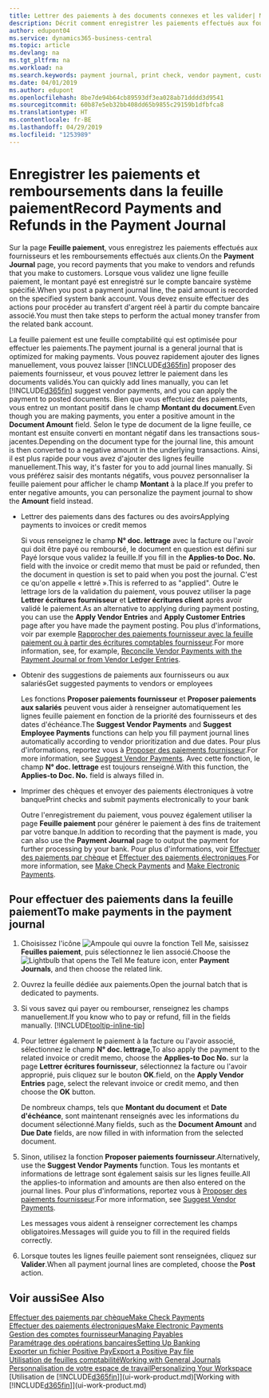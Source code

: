 ```yaml
---
title: Lettrer des paiements à des documents connexes et les valider| Microsoft Docs
description: Décrit comment enregistrer les paiements effectués aux fournisseurs et les remboursements effectués aux clients.
author: edupont04
ms.service: dynamics365-business-central
ms.topic: article
ms.devlang: na
ms.tgt_pltfrm: na
ms.workload: na
ms.search.keywords: payment journal, print check, vendor payment, customer refund, creditor, debt, balance due, AP
ms.date: 04/01/2019
ms.author: edupont
ms.openlocfilehash: 8be7de94b64cb89593df3ea028ab71dddd3d9541
ms.sourcegitcommit: 60b87e5eb32bb408dd65b9855c29159b1dfbfca8
ms.translationtype: HT
ms.contentlocale: fr-BE
ms.lasthandoff: 04/29/2019
ms.locfileid: "1253989"
---
```

# <a name="record-payments-and-refunds-in-the-payment-journal"></a><span data-ttu-id="373d2-103">Enregistrer les paiements et remboursements dans la feuille paiement</span><span class="sxs-lookup"><span data-stu-id="373d2-103">Record Payments and Refunds in the Payment Journal</span></span>

<span data-ttu-id="373d2-104">Sur la page **Feuille paiement**, vous enregistrez les paiements effectués aux fournisseurs et les remboursements effectués aux clients.</span><span class="sxs-lookup"><span data-stu-id="373d2-104">On the **Payment Journal** page, you record payments that you make to vendors and refunds that you make to customers.</span></span> <span data-ttu-id="373d2-105">Lorsque vous validez une ligne feuille paiement, le montant payé est enregistré sur le compte bancaire système spécifié.</span><span class="sxs-lookup"><span data-stu-id="373d2-105">When you post a payment journal line, the paid amount is recorded on the specified system bank account.</span></span> <span data-ttu-id="373d2-106">Vous devez ensuite effectuer des actions pour procéder au transfert d'argent réel à partir du compte bancaire associé.</span><span class="sxs-lookup"><span data-stu-id="373d2-106">You must then take steps to perform the actual money transfer from the related bank account.</span></span>  

<span data-ttu-id="373d2-107">La feuille paiement est une feuille comptabilité qui est optimisée pour effectuer les paiements.</span><span class="sxs-lookup"><span data-stu-id="373d2-107">The payment journal is a general journal that is optimized for making payments.</span></span> <span data-ttu-id="373d2-108">Vous pouvez rapidement ajouter des lignes manuellement, vous pouvez laisser [!INCLUDE[d365fin](includes/d365fin_md.md)] proposer des paiements fournisseur, et vous pouvez lettrer le paiement dans les documents validés.</span><span class="sxs-lookup"><span data-stu-id="373d2-108">You can quickly add lines manually, you can let [!INCLUDE[d365fin](includes/d365fin_md.md)] suggest vendor payments, and you can apply the payment to posted documents.</span></span> <span data-ttu-id="373d2-109">Bien que vous effectuiez des paiements, vous entrez un montant positif dans le champ **Montant du document**.</span><span class="sxs-lookup"><span data-stu-id="373d2-109">Even though you are making payments, you enter a positive amount in the **Document Amount** field.</span></span> <span data-ttu-id="373d2-110">Selon le type de document de la ligne feuille, ce montant est ensuite converti en montant négatif dans les transactions sous-jacentes.</span><span class="sxs-lookup"><span data-stu-id="373d2-110">Depending on the document type for the journal line, this amount is then converted to a negative amount in the underlying transactions.</span></span> <span data-ttu-id="373d2-111">Ainsi, il est plus rapide pour vous avez d'ajouter des lignes feuille manuellement.</span><span class="sxs-lookup"><span data-stu-id="373d2-111">This way, it's faster for you to add journal lines manually.</span></span> <span data-ttu-id="373d2-112">Si vous préférez saisir des montants négatifs, vous pouvez personnaliser la feuille paiement pour afficher le champ **Montant** à la place.</span><span class="sxs-lookup"><span data-stu-id="373d2-112">If you prefer to enter negative amounts, you can personalize the payment journal to show the **Amount** field instead.</span></span>  

- <span data-ttu-id="373d2-113">Lettrer des paiements dans des factures ou des avoirs</span><span class="sxs-lookup"><span data-stu-id="373d2-113">Applying payments to invoices or credit memos</span></span>

    <span data-ttu-id="373d2-114">Si vous renseignez le champ **N° doc. lettrage** avec la facture ou l'avoir qui doit être payé ou remboursé, le document en question est défini sur Payé lorsque vous validez la feuille.</span><span class="sxs-lookup"><span data-stu-id="373d2-114">If you fill in the **Applies-to Doc. No.** field with the invoice or credit memo that must be paid or refunded, then the document in question is set to paid when you post the journal.</span></span> <span data-ttu-id="373d2-115">C'est ce qu'on appelle « lettré ».</span><span class="sxs-lookup"><span data-stu-id="373d2-115">This is referred to as "applied".</span></span> <span data-ttu-id="373d2-116">Outre le lettrage lors de la validation du paiement, vous pouvez utiliser la page **Lettrer écritures fournisseur** et **Lettrer écritures client** après avoir validé le paiement.</span><span class="sxs-lookup"><span data-stu-id="373d2-116">As an alternative to applying during payment posting, you can use the **Apply Vendor Entries** and **Apply Customer Entries** page after you have made the payment posting.</span></span> <span data-ttu-id="373d2-117">Pou plus d'informations, voir par exemple [Rapprocher des paiements fournisseur avec la feuille paiement ou à partir des écritures comptables fournisseur](payables-how-apply-purchase-transactions-manually.md).</span><span class="sxs-lookup"><span data-stu-id="373d2-117">For more information, see, for example, [Reconcile Vendor Payments with the Payment Journal or from Vendor Ledger Entries](payables-how-apply-purchase-transactions-manually.md).</span></span>  

- <span data-ttu-id="373d2-118">Obtenir des suggestions de paiements aux fournisseurs ou aux salariés</span><span class="sxs-lookup"><span data-stu-id="373d2-118">Get suggested payments to vendors or employees</span></span>

    <span data-ttu-id="373d2-119">Les fonctions **Proposer paiements fournisseur** et **Proposer paiements aux salariés** peuvent vous aider à renseigner automatiquement les lignes feuille paiement en fonction de la priorité des fournisseurs et des dates d'échéance.</span><span class="sxs-lookup"><span data-stu-id="373d2-119">The **Suggest Vendor Payments** and **Suggest Employee Payments** functions can help you fill payment journal lines automatically according to vendor prioritization and due dates.</span></span> <span data-ttu-id="373d2-120">Pour plus d'informations, reportez vous à [Proposer des paiements fournisseur](payables-how-suggest-vendor-payments.md).</span><span class="sxs-lookup"><span data-stu-id="373d2-120">For more information, see [Suggest Vendor Payments](payables-how-suggest-vendor-payments.md).</span></span> <span data-ttu-id="373d2-121">Avec cette fonction, le champ **N° doc. lettrage** est toujours renseigné.</span><span class="sxs-lookup"><span data-stu-id="373d2-121">With this function, the **Applies-to Doc. No.** field is always filled in.</span></span>  

- <span data-ttu-id="373d2-122">Imprimer des chèques et envoyer des paiements électroniques à votre banque</span><span class="sxs-lookup"><span data-stu-id="373d2-122">Print checks and submit payments electronically to your bank</span></span>

    <span data-ttu-id="373d2-123">Outre l'enregistrement du paiement, vous pouvez également utiliser la page **Feuille paiement** pour générer le paiement à des fins de traitement par votre banque.</span><span class="sxs-lookup"><span data-stu-id="373d2-123">In addition to recording that the payment is made, you can also use the **Payment Journal** page to output the payment for further processing by your bank.</span></span> <span data-ttu-id="373d2-124">Pour plus d'informations, voir [Effectuer des paiements par chèque](payables-how-work-checks.md) et [Effectuer des paiements électroniques](payables-how-export-payments-bank-file.md).</span><span class="sxs-lookup"><span data-stu-id="373d2-124">For more information, see [Make Check Payments](payables-how-work-checks.md) and [Make Electronic Payments](payables-how-export-payments-bank-file.md).</span></span>  

## <a name="to-make-payments-in-the-payment-journal"></a><span data-ttu-id="373d2-125">Pour effectuer des paiements dans la feuille paiement</span><span class="sxs-lookup"><span data-stu-id="373d2-125">To make payments in the payment journal</span></span>

1. <span data-ttu-id="373d2-126">Choisissez l'icône ![Ampoule qui ouvre la fonction Tell Me](media/ui-search/search_small.png "Dites-moi ce que vous voulez faire"), saisissez **Feuilles paiement**, puis sélectionnez le lien associé.</span><span class="sxs-lookup"><span data-stu-id="373d2-126">Choose the ![Lightbulb that opens the Tell Me feature](media/ui-search/search_small.png "Tell me what you want to do") icon, enter **Payment Journals**, and then choose the related link.</span></span>
2. <span data-ttu-id="373d2-127">Ouvrez la feuille dédiée aux paiements.</span><span class="sxs-lookup"><span data-stu-id="373d2-127">Open the journal batch that is dedicated to payments.</span></span>
3. <span data-ttu-id="373d2-128">Si vous savez qui payer ou rembourser, renseignez les champs manuellement.</span><span class="sxs-lookup"><span data-stu-id="373d2-128">If you know who to pay or refund, fill in the fields manually.</span></span> [!INCLUDE[tooltip-inline-tip](includes/tooltip-inline-tip_md.md)]
4. <span data-ttu-id="373d2-129">Pour lettrer également le paiement à la facture ou l'avoir associé, sélectionnez le champ **N° doc. lettrage**,</span><span class="sxs-lookup"><span data-stu-id="373d2-129">To also apply the payment to the related invoice or credit memo, choose the **Applies-to Doc No.**</span></span> <span data-ttu-id="373d2-130">sur la page **Lettrer écritures fournisseur**, sélectionnez la facture ou l'avoir approprié, puis cliquez sur le bouton **OK**.</span><span class="sxs-lookup"><span data-stu-id="373d2-130">field, on the **Apply Vendor Entries** page, select the relevant invoice or credit memo, and then choose the **OK** button.</span></span>

    <span data-ttu-id="373d2-131">De nombreux champs, tels que **Montant du document** et **Date d'échéance**, sont maintenant renseignés avec les informations du document sélectionné.</span><span class="sxs-lookup"><span data-stu-id="373d2-131">Many fields, such as the **Document Amount** and **Due Date** fields, are now filled in with information from the selected document.</span></span>
5. <span data-ttu-id="373d2-132">Sinon, utilisez la fonction **Proposer paiements fournisseur**.</span><span class="sxs-lookup"><span data-stu-id="373d2-132">Alternatively, use the **Suggest Vendor Payments** function.</span></span> <span data-ttu-id="373d2-133">Tous les montants et informations de lettrage sont également saisis sur les lignes feuille.</span><span class="sxs-lookup"><span data-stu-id="373d2-133">All the applies-to information and amounts are then also entered on the journal lines.</span></span> <span data-ttu-id="373d2-134">Pour plus d'informations, reportez vous à [Proposer des paiements fournisseur](payables-how-suggest-vendor-payments.md).</span><span class="sxs-lookup"><span data-stu-id="373d2-134">For more information, see [Suggest Vendor Payments](payables-how-suggest-vendor-payments.md).</span></span>

    <span data-ttu-id="373d2-135">Les messages vous aident à renseigner correctement les champs obligatoires.</span><span class="sxs-lookup"><span data-stu-id="373d2-135">Messages will guide you to fill in the required fields correctly.</span></span>
6.  <span data-ttu-id="373d2-136">Lorsque toutes les lignes feuille paiement sont renseignées, cliquez sur **Valider**.</span><span class="sxs-lookup"><span data-stu-id="373d2-136">When all payment journal lines are completed, choose the **Post** action.</span></span>

## <a name="see-also"></a><span data-ttu-id="373d2-137">Voir aussi</span><span class="sxs-lookup"><span data-stu-id="373d2-137">See Also</span></span>
[<span data-ttu-id="373d2-138">Effectuer des paiements par chèque</span><span class="sxs-lookup"><span data-stu-id="373d2-138">Make Check Payments</span></span>](payables-how-work-checks.md)  
[<span data-ttu-id="373d2-139">Effectuer des paiements électroniques</span><span class="sxs-lookup"><span data-stu-id="373d2-139">Make Electronic Payments</span></span>](payables-how-export-payments-bank-file.md)  
[<span data-ttu-id="373d2-140">Gestion des comptes fournisseur</span><span class="sxs-lookup"><span data-stu-id="373d2-140">Managing Payables</span></span>](payables-manage-payables.md)  
[<span data-ttu-id="373d2-141">Paramétrage des opérations bancaires</span><span class="sxs-lookup"><span data-stu-id="373d2-141">Setting Up Banking</span></span>](bank-setup-banking.md)  
[<span data-ttu-id="373d2-142">Exporter un fichier Positive Pay</span><span class="sxs-lookup"><span data-stu-id="373d2-142">Export a Positive Pay file</span></span>](finance-how-positive-pay.md)  
[<span data-ttu-id="373d2-143">Utilisation de feuilles comptabilité</span><span class="sxs-lookup"><span data-stu-id="373d2-143">Working with General Journals</span></span>](ui-work-general-journals.md)  
[<span data-ttu-id="373d2-144">Personnalisation de votre espace de travail</span><span class="sxs-lookup"><span data-stu-id="373d2-144">Personalizing Your Workspace</span></span>](ui-personalization-user.md)  
<span data-ttu-id="373d2-145">[Utilisation de [!INCLUDE[d365fin](includes/d365fin_md.md)]](ui-work-product.md)</span><span class="sxs-lookup"><span data-stu-id="373d2-145">[Working with [!INCLUDE[d365fin](includes/d365fin_md.md)]](ui-work-product.md)</span></span>  
